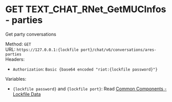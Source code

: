 <!-- This file is automatically generated! Do not edit it directly! See https://github.com/techchrism/valorant-api-docs/blob/trunk/contributing.md for more information. -->

# GET TEXT_CHAT_RNet_GetMUCInfos - parties

Get party conversations  


Method: `GET`  
URL: `https://127.0.0.1:{lockfile port}/chat/v6/conversations/ares-parties`  
Headers:
 - `Authorization`: `Basic {base64 encoded "riot:{lockfile password}"}`

Variables:
 - `{lockfile password}` and `{lockfile port}`: Read [Common Components - Lockfile Data](../common-components.md#lockfile-data)

